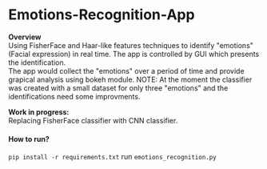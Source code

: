 # Emotions-Recognition-App
**Overview**<br/>
Using FisherFace and Haar-like features techniques to identify "emotions" (Facial expression) in real time.
The app is controlled by GUI which presents the identification.<br/>
The app would collect the "emotions" over a period of time and provide grapical analysis using bokeh module.
NOTE: At the moment the classifier was created with a small dataset for only three "emotions" and the identifications need some improvments.  

**Work in progress:**<br/>                                                                                                                  Replacing FisherFace classifier with CNN classifier.<br/>                                                                                                                
#### How to run?<br/>
`pip install -r requirements.txt`
run `emotions_recognition.py`
